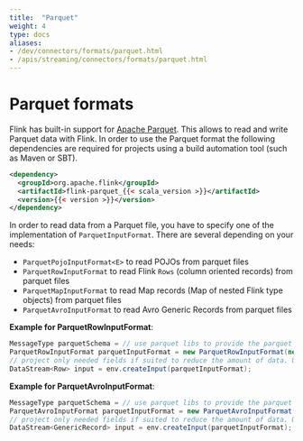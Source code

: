 ```yaml
---
title:  "Parquet"
weight: 4
type: docs
aliases:
- /dev/connectors/formats/parquet.html
- /apis/streaming/connectors/formats/parquet.html
---
```

<!--
Licensed to the Apache Software Foundation (ASF) under one
or more contributor license agreements.  See the NOTICE file
distributed with this work for additional information
regarding copyright ownership.  The ASF licenses this file
to you under the Apache License, Version 2.0 (the
"License"); you may not use this file except in compliance
with the License.  You may obtain a copy of the License at

  http://www.apache.org/licenses/LICENSE-2.0

Unless required by applicable law or agreed to in writing,
software distributed under the License is distributed on an
"AS IS" BASIS, WITHOUT WARRANTIES OR CONDITIONS OF ANY
KIND, either express or implied.  See the License for the
specific language governing permissions and limitations
under the License.
-->


# Parquet formats

Flink has built-in support for [Apache Parquet](http://parquet.apache.org/). This allows to read and write Parquet data with Flink. 
In order to use the Parquet format the following dependencies are required for projects using a build automation tool (such as Maven or SBT).

```xml
<dependency>
  <groupId>org.apache.flink</groupId>
  <artifactId>flink-parquet_{{< scala_version >}}</artifactId>
  <version>{{< version >}}</version>
</dependency>
```

In order to read data from a Parquet file, you have to specify one of the implementation of `ParquetInputFormat`. There are several depending on your needs:
- `ParquetPojoInputFormat<E>` to read POJOs from parquet files
- `ParquetRowInputFormat` to read Flink `Rows` (column oriented records) from parquet files
- `ParquetMapInputFormat` to read Map records (Map of nested Flink type objects) from parquet files
- `ParquetAvroInputFormat` to read Avro Generic Records from parquet files


**Example for ParquetRowInputFormat**:

```java
MessageType parquetSchema = // use parquet libs to provide the parquet schema file and parse it or extract it from the parquet files
ParquetRowInputFormat parquetInputFormat = new ParquetRowInputFormat(new Path(filePath),  parquetSchema);
// project only needed fields if suited to reduce the amount of data. Use: parquetSchema#selectFields(projectedFieldNames);
DataStream<Row> input = env.createInput(parquetInputFormat);
```

**Example for ParquetAvroInputFormat**:

```java
MessageType parquetSchema = // use parquet libs to provide the parquet schema file and parse it or extract it from the parquet files
ParquetAvroInputFormat parquetInputFormat = new ParquetAvroInputFormat(new Path(filePath),  parquetSchema);
// project only needed fields if suited to reduce the amount of data. Use: parquetSchema#selectFields(projectedFieldNames);
DataStream<GenericRecord> input = env.createInput(parquetInputFormat);
```


